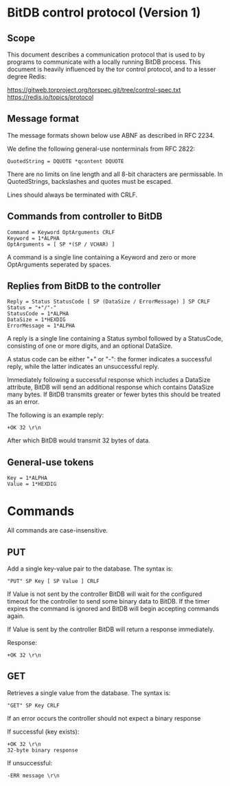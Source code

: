 # BitDB control protocol (Version 1)

## Scope

This document describes a communication protocol that is used to
by programs to communicate with a locally running BitDB process.
This document is heavily influenced by the tor control protocol,
and to a lesser degree Redis:

https://gitweb.torproject.org/torspec.git/tree/control-spec.txt
https://redis.io/topics/protocol

## Message format

The message formats shown below use ABNF as described in RFC 2234.

We define the following general-use nonterminals from RFC 2822:

	QuotedString = DQUOTE *qcontent DQUOTE

There are no limits on line length and all 8-bit characters are
permissable. In QuotedStrings, backslashes and quotes must be
escaped.

Lines should always be terminated with CRLF.

## Commands from controller to BitDB

	Command = Keyword OptArguments CRLF 
	Keyword = 1*ALPHA
	OptArguments = [ SP *(SP / VCHAR) ]	

A command is a single line containing a Keyword and zero or more
OptArguments seperated by spaces.

## Replies from BitDB to the controller

	Reply = Status StatusCode [ SP (DataSize / ErrorMessage) ] SP CRLF
	Status = "+"/"-"
	StatusCode = 1*ALPHA
	DataSize = 1*HEXDIG
	ErrorMessage = 1*ALPHA

A reply is a single line containing a Status symbol followed by
a StatusCode, consisting of one or more digits, and an optional
DataSize.

A status code can be either "+" or "-": the former indicates a
successful reply, while the latter indicates an unsuccessful reply.

Immediately following a successful response which includes a DataSize
attribute, BitDB will send an additional response which contains
DataSize many bytes. If BitDB transmits greater or fewer bytes this
should be treated as an error.

The following is an example reply:

	+OK 32 \r\n

After which BitDB would transmit 32 bytes of data.

## General-use tokens

	Key = 1*ALPHA
	Value = 1*HEXDIG

# Commands

All commands are case-insensitive. 

## PUT

Add a single key-value pair to the database. The syntax is:

	"PUT" SP Key [ SP Value ] CRLF

If Value is not sent by the controller BitDB will wait for the configured
timeout for the controller to send some binary data to BitDB. If the
timer expires the command is ignored and BitDB will begin accepting
commands again.

If Value is sent by the controller BitDB will return a response
immediately.

Response:

	+OK 32 \r\n

## GET

Retrieves a single value from the database. The syntax is:

	"GET" SP Key CRLF

If an error occurs the controller should not expect a binary response

If successful (key exists):

	+OK 32 \r\n
	32-byte binary response

If unsuccessful:

	-ERR message \r\n


